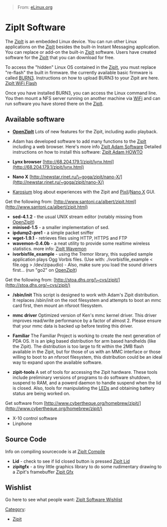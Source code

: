 > From: [eLinux.org](http://eLinux.org/ZipIt_Software "http://eLinux.org/ZipIt_Software")


# ZipIt Software



The [ZipIt](http://eLinux.org/ZipIt "ZipIt") is an embedded Linux device. You can run
other Linux applications on the [ZipIt](http://eLinux.org/ZipIt "ZipIt") besides the
built-in Instant Messaging application. You can replace or add-on the
built-in [ZipIt](http://eLinux.org/ZipIt "ZipIt") software. Users have created software
for the [ZipIt](http://eLinux.org/ZipIt "ZipIt") that you can download for free.

To access the "hidden" Linux OS contained in the
[ZipIt](http://eLinux.org/ZipIt "ZipIt"), you must replace "re-flash" the built in
firmware. the currently available basic firmware is called
[BURN3](http://eLinux.org/BURN3 "BURN3"). Instructions on how to upload BURN3 to your
Zipit are here. [ZipIt WiFi Flash](http://eLinux.org/ZipIt_WiFi_Flash "ZipIt WiFi Flash")

Once you have installed BURN3, you can access the Linux command line.
You then mount a NFS server running on another machine via
[WiFi](http://eLinux.org/WiFi "WiFi") and can run software you have stored there on the
[ZipIt](http://eLinux.org/ZipIt "ZipIt").

## Available software

-   **[OpenZipIt](http://eLinux.org/OpenZipIt "OpenZipIt")** Lots of new features for the
    Zipit, including audio playback.

-   Adam has developed software to add many functions to the
    [ZipIt](http://eLinux.org/ZipIt "ZipIt") including a web browser. Here's more info
    [ZipIt Adam Software](http://eLinux.org/ZipIt_Adam_Software "ZipIt Adam Software")
    Detailed instructions on how to install this software: [ZipIt Adam
    HOWTO](http://eLinux.org/ZipIt_Adam_HOWTO "ZipIt Adam HOWTO")

-   **Lynx browser**
    [http://68.204.179.1/zipit/lynx.html](http://68.204.179.1/zipit/lynx.html)

-   **Nano X**
    [http://newstar.rinet.ru/\~goga/zipit/nano-X/](http://newstar.rinet.ru/~goga/zipit/nano-X/)

-   [Karosium](http://karosium.com/) blog about experiences with the
    Zipit and [Pixil](http://pixil.org/)/[Nano
    X](http://eLinux.org/index.php?title=Nano_X&action=edit&redlink=1 "Nano X (page does not exist)")
    GUI.

Get the following from:
[http://www.santoni.ca/albert/zipit.html](http://www.santoni.ca/albert/zipit.html)

-   **sed-4.1.2** - the usual UNIX stream editor (notably missing from
    [OpenZipIt](http://eLinux.org/OpenZipIt "OpenZipIt"))
-   **minised-1.5** - a smaller implementation of sed.
-   **ipdump2-pre1** - a simple packet sniffer
-   **wget-1.9.1** - retrieves files using HTTP, HTTPS and FTP
-   **wavemon-0.4.0b** - a neat utility to provide some realtime
    wireless statistics. more info: [ZipIt
    Wavemon](http://eLinux.org/ZipIt_Wavemon "ZipIt Wavemon")
-   **ivorbisfile\_example** - using the Tremor library, this supplied
    sample application plays Ogg Vorbis files. (Use with:
    ./ivorbisfile\_example \< file.ogg \> /dev/zipaudio) - Also, make
    sure you load the sound drivers first... (run "go2" on
    [OpenZipIt](http://eLinux.org/OpenZipIt "OpenZipIt"))

Get the following from:
[http://stoa.dhs.org/\~cvs/zipit/](http://stoa.dhs.org/~cvs/zipit/)

-   **/sbin/init** This script is designed to work with Adam's Zipit
    distribution. It replaces /sbin/init on the root filesystem and
    attempts to boot an mmc card first, then mount an nfsroot
    filesystem.

-   **mmc driver** Optimized version of Ken's mmc kernel driver. This
    driver improves read/write performance by a factor of almost 2.
    Please ensure that your mmc data is backed up before testing this
    driver.

-   **Familiar** The Familiar Project is working to create the next
    generation of PDA OS. It is an ipkg based distribution for arm based
    handhelds (like the Zipit). The distribution is too large to fit
    within the 2MB flash available in the Zipit, but for those of us
    with an MMC interface or those willing to boot to an nfsroot
    filesystem, this distribution could be an ideal way to expand upon
    the available software.

-   **zipit-tools** A set of tools for accessing the Zipit hardware.
    These tools include preliminary versions of programs to do software
    shutdown, suspend to RAM, and a powerd daemon to handle suspend when
    the lid is closed. Also, tools for manipulating the
    [LEDs](http://eLinux.org/LED "LED") and obtaining battery status are being worked on.

Get software from
[http://www.cybertheque.org/homebrew/zipit/](http://www.cybertheque.org/homebrew/zipit/)

-   X-10 control software
-   Linphone

## Source Code

Info on compiling sourcecode is at [ZipIt
Compile](http://eLinux.org/ZipIt_Compile "ZipIt Compile")

-   **Lid** - check to see if lid closed button is pressed [ZipIt
    Lid](http://eLinux.org/ZipIt_Lid "ZipIt Lid")
-   **zipitgfx** - a tiny little graphics library to do some rudimentary
    drawing to a Zipit's framebuffer [Zipit Gfx](http://eLinux.org/Zipit_Gfx "Zipit Gfx")

## Wishlist

Go here to see what people want: [ZipIt Software
Wishlist](http://eLinux.org/ZipIt_Software_Wishlist "ZipIt Software Wishlist")


[Category](http://eLinux.org/Special:Categories "Special:Categories"):

-   [Zipit](http://eLinux.org/Category:Zipit "Category:Zipit")

